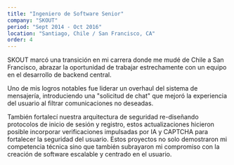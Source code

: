 ```yaml
---
title: "Ingeniero de Software Senior"
company: "SKOUT"
period: "Sept 2014 - Oct 2016"
location: "Santiago, Chile / San Francisco, CA"
order: 4
---
```


SKOUT marcó una transición en mi carrera donde me mudé de Chile a San Francisco, abrazar la oportunidad de trabajar estrechamente con un equipo en el desarrollo de backend central.

Uno de mis logros notables fue liderar un overhaul del sistema de mensajería, introduciendo una "solicitud de chat" que mejoró la experiencia del usuario al filtrar comunicaciones no deseadas.

También fortalecí nuestra arquitectura de seguridad re-diseñando protocolos de inicio de sesión y registro, estos actualizaciones hicieron posible incorporar verificaciones impulsadas por IA y CAPTCHA para fortalecer la seguridad del usuario. Estos proyectos no solo demostraron mi competencia técnica sino que también subrayaron mi compromiso con la creación de software escalable y centrado en el usuario.
